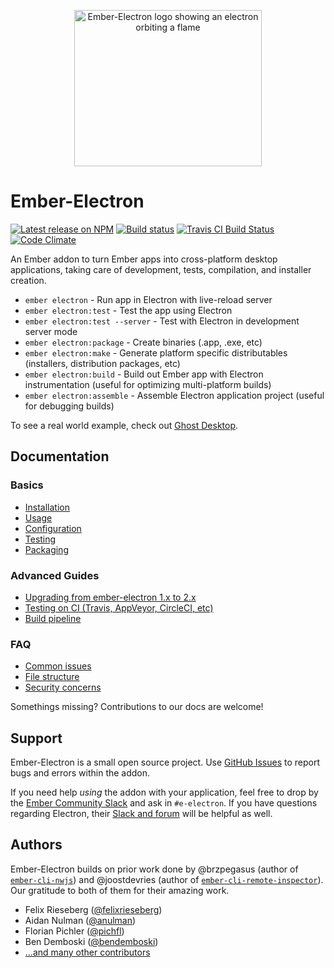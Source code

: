 <p align="center"><img src="https://github.com/felixrieseberg/ember-electron/raw/gh-pages/assets/logo-github%402x.png" alt="Ember-Electron logo showing an electron orbiting a flame" width="300" height="250"></p>

# Ember-Electron

[![Latest release on NPM](https://img.shields.io/npm/v/ember-electron.svg)](https://www.npmjs.com/package/ember-electron)
[![Build status](https://ci.appveyor.com/api/projects/status/5rhwhar361uad07v?svg=true)](https://ci.appveyor.com/project/felixrieseberg/ember-electron)
[![Travis CI Build Status](https://secure.travis-ci.org/felixrieseberg/ember-electron.svg?branch=master)](https://travis-ci.org/felixrieseberg/ember-electron)
[![Code Climate](https://codeclimate.com/github/felixrieseberg/ember-electron.svg)](https://codeclimate.com/github/felixrieseberg/ember-electron)

An Ember addon to turn Ember apps into cross-platform desktop applications, taking care of development, tests, compilation, and installer creation.

* `ember electron` - Run app in Electron with live-reload server
* `ember electron:test` - Test the app using Electron
* `ember electron:test --server` - Test with Electron in development server mode
* `ember electron:package` - Create binaries (.app, .exe, etc)
* `ember electron:make` - Generate platform specific distributables (installers, distribution packages, etc)
* `ember electron:build` - Build out Ember app with Electron instrumentation (useful for optimizing multi-platform builds)
* `ember electron:assemble` - Assemble Electron application project (useful for debugging builds)

To see a real world example, check out [Ghost Desktop](https://github.com/tryghost/Ghost-Desktop).



## Documentation

### Basics
- [Installation](docs/guides/installation.md)
- [Usage](docs/guides/usage.md)
- [Configuration](docs/guides/configuration.md)
- [Testing](docs/guides/testing.md)
- [Packaging](docs/guides/packaging.md)

### Advanced Guides
- [Upgrading from ember-electron 1.x to 2.x](docs/guides/upgrade.md)
- [Testing on CI (Travis, AppVeyor, CircleCI, etc)](docs/guides/ci.md)
- [Build pipeline](docs/guides/build-pipeline.md)

### FAQ

- [Common issues](docs/faq/common-issues.md)
- [File structure](docs/faq/structure.md)
- [Security concerns](docs/faq/security.md)

Somethings missing? Contributions to our docs are welcome!


## Support

Ember-Electron is a small open source project. Use [GitHub Issues](https://github.com/felixrieseberg/ember-electron/issues) to report bugs and errors within the addon. 

If you need help *using* the addon with your application, feel free to drop by the [Ember Community Slack](https://emberjs.com/community/) and ask in `#e-electron`. If you have questions regarding Electron, their [Slack and forum](https://electron.atom.io/contact/) will be helpful as well. 



## Authors

Ember-Electron builds on prior work done by @brzpegasus (author of [`ember-cli-nwjs`](https://github.com/brzpegasus/ember-cli-nwjs)) and @joostdevries (author of [`ember-cli-remote-inspector`](https://github.com/joostdevries/ember-cli-remote-inspector)). Our gratitude to both of them for their amazing work.

* Felix Rieseberg ([@felixrieseberg](https://github.com/felixriesberg))
* Aidan Nulman ([@anulman](https://github.com/anulman))
* Florian Pichler ([@pichfl](https://github.com/pichfl))
* Ben Demboski ([@bendemboski](https://github.com/bendemboski))
* [...and many other contributors](https://github.com/felixrieseberg/ember-electron/graphs/contributors)

